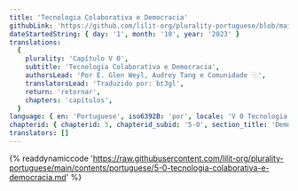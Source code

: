```yaml
---
title: 'Tecnologia Colaborativa e Democracia'
githubLink: 'https://github.com/lilit-org/plurality-portuguese/blob/main/contents/portuguese/5-0-tecnologia-colaborativa-e-democracia.md'
dateStartedString: { day: '1', month: '10', year: '2023' }
translations:
  {
    plurality: 'Capítulo V 0',
    subtitle: 'Tecnologia Colaborativa e Democracia',
    authorsLead: 'Por E. Glen Weyl, Audrey Tang e Comunidade ⿻',
    translatorsLead: 'Traduzido por: bt3gl',
    return: 'retornar',
    chapters: 'capítulos',
  }
language: { en: 'Portuguese', iso6392B: 'por', locale: 'V 0 Tecnologia Colaborativa e Democracia' }
chapterid: { chapterid: 5, chapterid_subid: '5-0', section_title: 'Democracia' }
translators: []
---
```

{% readdynamiccode 'https://raw.githubusercontent.com/lilit-org/plurality-portuguese/main/contents/portuguese/5-0-tecnologia-colaborativa-e-democracia.md' %} 